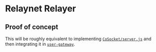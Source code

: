 # Relaynet Relayer

## Proof of concept

This will be roughly equivalent to implementing [`CoSocket/server.js`](https://github.com/relaynet/poc/blob/master/CoSocket/server.js) and then integrating it in [`user-gateway`](https://github.com/relaynet/poc/blob/master/bin/user-gateway).
